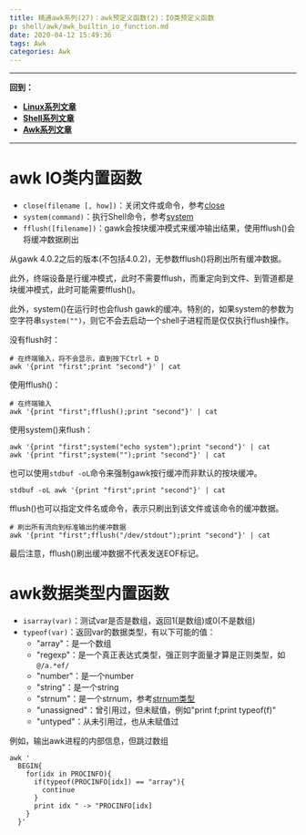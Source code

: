 ```yaml
---
title: 精通awk系列(27)：awk预定义函数(2)：IO类预定义函数
p: shell/awk/awk_builtin_io_function.md
date: 2020-04-12 15:49:36
tags: Awk
categories: Awk
---
```


--------

**回到：**  
- **[Linux系列文章](/linux/index)**  
- **[Shell系列文章](/shell/index)**  
- **[Awk系列文章](/shell/awk/index)**  

--------

# awk IO类内置函数

- `close(filename [, how])`：关闭文件或命令，参考[close](#close)  
- `system(command)`：执行Shell命令，参考[system](#system)  
- `fflush([filename])`：gawk会按块缓冲模式来缓冲输出结果，使用fflush()会将缓冲数据刷出  

从gawk 4.0.2之后的版本(不包括4.0.2)，无参数fflush()将刷出所有缓冲数据。

此外，终端设备是行缓冲模式，此时不需要fflush，而重定向到文件、到管道都是块缓冲模式，此时可能需要fflush()。

此外，system()在运行时也会flush gawk的缓冲。特别的，如果system的参数为空字符串`system("")`，则它不会去启动一个shell子进程而是仅仅执行flush操作。

没有flush时：
```
# 在终端输入，将不会显示，直到按下Ctrl + D
awk '{print "first";print "second"}' | cat
```

使用fflush()：
```
# 在终端输入
awk '{print "first";fflush();print "second"}' | cat
```

使用system()来flush：
```
awk '{print "first";system("echo system");print "second"}' | cat
awk '{print "first";system("");print "second"}' | cat
```

也可以使用`stdbuf -oL`命令来强制gawk按行缓冲而非默认的按块缓冲。
```
stdbuf -oL awk '{print "first";print "second"}' | cat
```

fflush()也可以指定文件名或命令，表示只刷出到该文件或该命令的缓冲数据。
```
# 刷出所有流向到标准输出的缓冲数据
awk '{print "first";fflush("/dev/stdout");print "second"}' | cat
```

最后注意，fflush()刷出缓冲数据不代表发送EOF标记。

# awk数据类型内置函数

- `isarray(var)`：测试var是否是数组，返回1(是数组)或0(不是数组)  
- `typeof(var)`：返回var的数据类型，有以下可能的值：  
   - "array"：是一个数组  
   - "regexp"：是一个真正表达式类型，强正则字面量才算是正则类型，如`@/a.*ef/`  
   - "number"：是一个number  
   - "string"：是一个string  
   - "strnum"：是一个strnum，参考[strnum类型](#strnum)  
   - "unassigned"：曾引用过，但未赋值，例如"print f;print typeof(f)"  
   - "untyped"：从未引用过，也从未赋值过  

例如，输出awk进程的内部信息，但跳过数组

```
awk '
  BEGIN{
    for(idx in PROCINFO){
      if(typeof(PROCINFO[idx]) == "array"){
        continue
      }
      print idx " -> "PROCINFO[idx]
    }
  }'
```

